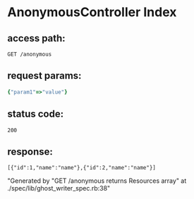 # AnonymousController Index

## access path:
```
GET /anonymous
```

## request params:
```ruby
{"param1"=>"value"}
```

## status code:
```
200
```

## response:
```
[{"id":1,"name":"name"},{"id":2,"name":"name"}]
```

"Generated by "GET /anonymous returns Resources array" at ./spec/lib/ghost_writer_spec.rb:38"

